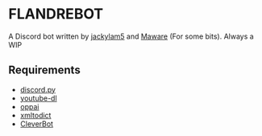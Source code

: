 # FLANDREBOT
A Discord bot written by [jackylam5](https://github.com/jackylam5) and [Maware](https://github.com/Ma-wa-re) (For some bits).
Always a WIP

## Requirements
- [discord.py](https://github.com/Rapptz/discord.py)
- [youtube-dl](https://rg3.github.io/youtube-dl/)
- [oppai](https://github.com/Francesco149/oppai)
- [xmltodict](https://github.com/martinblech/xmltodict)
- [CleverBot](https://github.com/folz/cleverbot.py)
